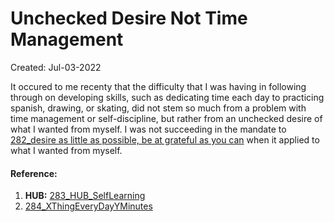 # Unchecked Desire Not Time Management
Created: Jul-03-2022

It occured to me recenty that the difficulty that I was having in following through on developing skills, such as dedicating time each day to practicing spanish, drawing, or skating, did not stem so much from a problem with time management or self-discipline, but rather from an unchecked desire of what I wanted from myself. I was not succeeding in the mandate to [282_desire as little as possible, be at grateful as you can](282_desire%20as%20little%20as%20possible,%20be%20at%20grateful%20as%20you%20can.md) when it applied to what I wanted from myself. 

#### Reference:
1. **HUB:** [283_HUB_SelfLearning](283_HUB_SelfLearning.md)
2. [284_XThingEveryDayYMinutes](284_XThingEveryDayYMinutes.md) 
